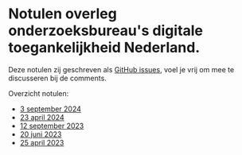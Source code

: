 # Notulen overleg onderzoeksbureau's digitale toegankelijkheid Nederland. 
 
Deze notulen zij geschreven als [GitHub issues](https://github.com/WCAG-Audit-Discussions/notulen-obnl/issues), voel je vrij om mee te discusseren bij de comments.

Overzicht notulen:
- [3 september 2024](https://github.com/WCAG-Audit-Discussions/notulen-obnl/issues/5)
- [23 april 2024](https://github.com/WCAG-Audit-Discussions/notulen-obnl/issues/4)
- [12 september 2023](https://github.com/WCAG-Audit-Discussions/notulen-obnl/issues/3)
- [20 juni 2023](https://github.com/WCAG-Audit-Discussions/notulen-obnl/issues/2)
- [25 april 2023](https://github.com/WCAG-Audit-Discussions/notulen-obnl/issues/1)
